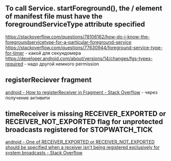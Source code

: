 ## To call Service. startForeground(), the /<service/> element of manifest file must have the foregroundServiceType attribute specified
https://stackoverflow.com/questions/78106162/how-do-i-know-the-foregroundservicetype-for-a-particular-foreground-service
https://stackoverflow.com/questions/77630944/foreground-service-type-for-timer - какой для секундомера
https://developer.android.com/about/versions/14/changes/fgs-types-required - надо другой немного permission
## registerReciever fragment
[android - How to registerReceiver in Fragment - Stack Overflow](https://stackoverflow.com/questions/32379106/how-to-registerreceiver-in-fragment) - через получение активити
## timeReceiver is missing RECEIVER_EXPORTED or RECEIVER_NOT_EXPORTED flag for unprotected broadcasts registered for STOPWATCH_TICK
[android - One of RECEIVER_EXPORTED or RECEIVER_NOT_EXPORTED should be specified when a receiver isn't being registered exclusively for system broadcasts - Stack Overflow](https://stackoverflow.com/questions/77235063/one-of-receiver-exported-or-receiver-not-exported-should-be-specified-when-a-rec)